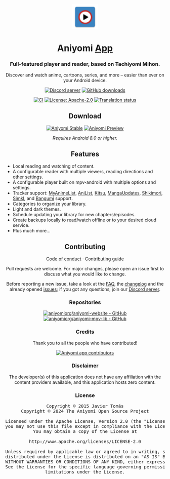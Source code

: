 <div align="center">

<a href="https://aniyomi.org">
    <img src="./.github/assets/logo.png" alt="Aniyomi logo" title="Aniyomi logo" width="80"/>
</a>

# Aniyomi [App](#)

### Full-featured player and reader, based on ~~Tachiyomi~~ Mihon.
Discover and watch anime, cartoons, series, and more – easier than ever on your Android device.

[![Discord server](https://img.shields.io/discord/841701076242530374.svg?label=&labelColor=6A7EC2&color=7389D8&logo=discord&logoColor=FFFFFF)](https://discord.gg/F32UjdJZrR)
[![GitHub downloads](https://img.shields.io/github/downloads/aniyomiorg/aniyomi/total?label=downloads&labelColor=27303D&color=0D1117&logo=github&logoColor=FFFFFF&style=flat)](https://github.com/aniyomiorg/aniyomi/releases)

[![CI](https://img.shields.io/github/actions/workflow/status/aniyomiorg/aniyomi/build_push.yml?labelColor=27303D)](https://github.com/aniyomiorg/aniyomi/actions/workflows/build_push.yml)
[![License: Apache-2.0](https://img.shields.io/github/license/aniyomiorg/aniyomi?labelColor=27303D&color=818cf8)](/LICENSE)
[![Translation status](https://img.shields.io/weblate/progress/aniyomi?labelColor=27303D&color=946300)](https://hosted.weblate.org/engage/aniyomi/)

## Download

[![Aniyomi Stable](https://img.shields.io/github/release/aniyomiorg/aniyomi.svg?maxAge=3600&label=Stable&labelColor=06599d&color=043b69)](https://github.com/aniyomiorg/aniyomi/releases)
[![Aniyomi Preview](https://img.shields.io/github/v/release/aniyomiorg/aniyomi-preview.svg?maxAge=3600&label=Beta&labelColor=2c2c47&color=1c1c39)](https://github.com/aniyomiorg/aniyomi-preview/releases)

*Requires Android 8.0 or higher.*

## Features

<div align="left">

* Local reading and watching of content.
* A configurable reader with multiple viewers, reading directions and other settings.
* A configurable player built on mpv-android with multiple options and settings.
* Tracker support: [MyAnimeList](https://myanimelist.net/), [AniList](https://anilist.co/), [Kitsu](https://kitsu.io/), [MangaUpdates](https://mangaupdates.com), [Shikimori](https://shikimori.one), [Simkl](https://simkl.com/), and [Bangumi](https://bgm.tv/) support.
* Categories to organize your library.
* Light and dark themes.
* Schedule updating your library for new chapters/episodes.
* Create backups locally to read/watch offline or to your desired cloud service.
* Plus much more...

</div>

## Contributing

[Code of conduct](./CODE_OF_CONDUCT.md) · [Contributing guide](./CONTRIBUTING.md)

Pull requests are welcome. For major changes, please open an issue first to discuss what you would like to change.

Before reporting a new issue, take a look at the [FAQ](https://aniyomi.org/docs/faq/general), the [changelog](https://aniyomi.org/changelogs/) and the already opened [issues](https://github.com/aniyomiorg/aniyomi/issues); if you got any questions, join our [Discord server](https://discord.gg/F32UjdJZrR).

### Repositories

[![aniyomiorg/aniyomi-website - GitHub](https://github-readme-stats.vercel.app/api/pin/?username=aniyomiorg&repo=aniyomi-website&bg_color=161B22&text_color=c9d1d9&title_color=818cf8&icon_color=818cf8&border_radius=8&hide_border=true&description_lines_count=2)](https://github.com/aniyomiorg/aniyomi-website/)
[![aniyomiorg/aniyomi-mpv-lib - GitHub](https://github-readme-stats.vercel.app/api/pin/?username=aniyomiorg&repo=aniyomi-mpv-lib&bg_color=161B22&text_color=c9d1d9&title_color=818cf8&icon_color=818cf8&border_radius=8&hide_border=true&description_lines_count=2)](https://github.com/aniyomiorg/aniyomi-mpv-lib/)

### Credits

Thank you to all the people who have contributed!

<a href="https://github.com/aniyomiorg/aniyomi/graphs/contributors">
    <img src="https://contrib.rocks/image?repo=aniyomiorg/aniyomi" alt="Aniyomi app contributors" title="Aniyomi app contributors" width="800"/>
</a>

### Disclaimer

The developer(s) of this application does not have any affiliation with the content providers available, and this application hosts zero content.

### License

<pre>
Copyright © 2015 Javier Tomás
Copyright © 2024 The Aniyomi Open Source Project

Licensed under the Apache License, Version 2.0 (the "License");
you may not use this file except in compliance with the License.
You may obtain a copy of the License at

http://www.apache.org/licenses/LICENSE-2.0

Unless required by applicable law or agreed to in writing, software
distributed under the License is distributed on an "AS IS" BASIS,
WITHOUT WARRANTIES OR CONDITIONS OF ANY KIND, either express or implied.
See the License for the specific language governing permissions and
limitations under the License.
</pre>

</div>
